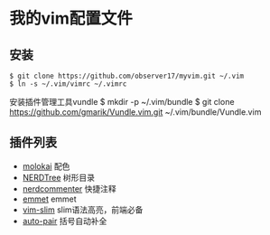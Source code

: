 # 我的vim配置文件

## 安装
    $ git clone https://github.com/observer17/myvim.git ~/.vim
    $ ln -s ~/.vim/vimrc ~/.vimrc
安装插件管理工具vundle
    $ mkdir -p ~/.vim/bundle
    $ git clone https://github.com/gmarik/Vundle.vim.git ~/.vim/bundle/Vundle.vim

## 插件列表
  * [molokai](https://github.com/tomasr/molokai) 配色
  * [NERDTree](https://github.com/scrooloose/nerdtree) 树形目录
  * [nerdcommenter]() 快捷注释
  * [emmet]() emmet
  * [vim-slim]() slim语法高亮，前端必备
  * [auto-pair]() 括号自动补全
